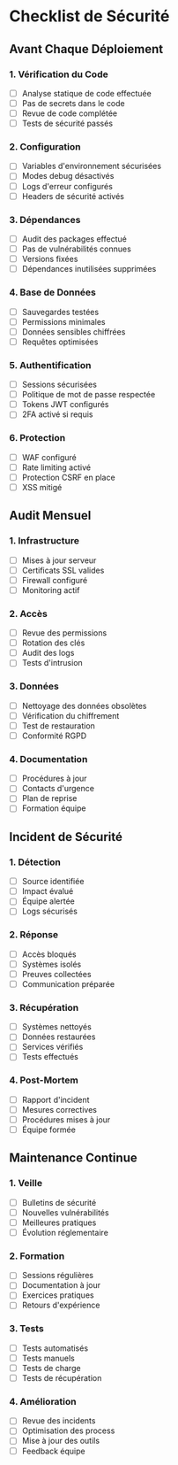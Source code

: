 # Checklist de Sécurité

## Avant Chaque Déploiement

### 1. Vérification du Code
- [ ] Analyse statique de code effectuée
- [ ] Pas de secrets dans le code
- [ ] Revue de code complétée
- [ ] Tests de sécurité passés

### 2. Configuration
- [ ] Variables d'environnement sécurisées
- [ ] Modes debug désactivés
- [ ] Logs d'erreur configurés
- [ ] Headers de sécurité activés

### 3. Dépendances
- [ ] Audit des packages effectué
- [ ] Pas de vulnérabilités connues
- [ ] Versions fixées
- [ ] Dépendances inutilisées supprimées

### 4. Base de Données
- [ ] Sauvegardes testées
- [ ] Permissions minimales
- [ ] Données sensibles chiffrées
- [ ] Requêtes optimisées

### 5. Authentification
- [ ] Sessions sécurisées
- [ ] Politique de mot de passe respectée
- [ ] Tokens JWT configurés
- [ ] 2FA activé si requis

### 6. Protection
- [ ] WAF configuré
- [ ] Rate limiting activé
- [ ] Protection CSRF en place
- [ ] XSS mitigé

## Audit Mensuel

### 1. Infrastructure
- [ ] Mises à jour serveur
- [ ] Certificats SSL valides
- [ ] Firewall configuré
- [ ] Monitoring actif

### 2. Accès
- [ ] Revue des permissions
- [ ] Rotation des clés
- [ ] Audit des logs
- [ ] Tests d'intrusion

### 3. Données
- [ ] Nettoyage des données obsolètes
- [ ] Vérification du chiffrement
- [ ] Test de restauration
- [ ] Conformité RGPD

### 4. Documentation
- [ ] Procédures à jour
- [ ] Contacts d'urgence
- [ ] Plan de reprise
- [ ] Formation équipe

## Incident de Sécurité

### 1. Détection
- [ ] Source identifiée
- [ ] Impact évalué
- [ ] Équipe alertée
- [ ] Logs sécurisés

### 2. Réponse
- [ ] Accès bloqués
- [ ] Systèmes isolés
- [ ] Preuves collectées
- [ ] Communication préparée

### 3. Récupération
- [ ] Systèmes nettoyés
- [ ] Données restaurées
- [ ] Services vérifiés
- [ ] Tests effectués

### 4. Post-Mortem
- [ ] Rapport d'incident
- [ ] Mesures correctives
- [ ] Procédures mises à jour
- [ ] Équipe formée

## Maintenance Continue

### 1. Veille
- [ ] Bulletins de sécurité
- [ ] Nouvelles vulnérabilités
- [ ] Meilleures pratiques
- [ ] Évolution réglementaire

### 2. Formation
- [ ] Sessions régulières
- [ ] Documentation à jour
- [ ] Exercices pratiques
- [ ] Retours d'expérience

### 3. Tests
- [ ] Tests automatisés
- [ ] Tests manuels
- [ ] Tests de charge
- [ ] Tests de récupération

### 4. Amélioration
- [ ] Revue des incidents
- [ ] Optimisation des process
- [ ] Mise à jour des outils
- [ ] Feedback équipe
